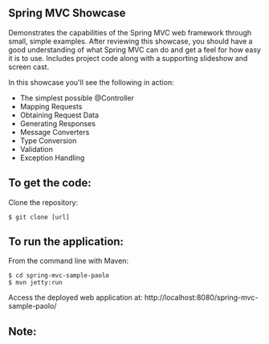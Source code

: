 Spring MVC Showcase
-------------------
Demonstrates the capabilities of the Spring MVC web framework through small, simple examples.
After reviewing this showcase, you should have a good understanding of what Spring MVC can do and get a feel for how easy it is to use.
Includes project code along with a supporting slideshow and screen cast.

In this showcase you'll see the following in action:

* The simplest possible @Controller
* Mapping Requests
* Obtaining Request Data
* Generating Responses
* Message Converters
* Type Conversion
* Validation
* Exception Handling

To get the code:
-------------------
Clone the repository:

    $ git clone [url]


To run the application:
-------------------	
From the command line with Maven:

    $ cd spring-mvc-sample-paolo
    $ mvn jetty:run 

Access the deployed web application at: http://localhost:8080/spring-mvc-sample-paolo/

Note:
-------------------
